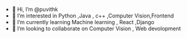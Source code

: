 - 👋 Hi, I’m @puvithk
- 👀 I’m interested in Python ,Java , c++ ,Computer Vision,Frontend 
- 🌱 I’m currently learning Machine learning , React ,Django
- 💞️ I’m looking to collaborate on Computer Vision , Web devolopment

<!---
puvithk/puvithk is a ✨ special ✨ repository because its `README.md` (this file) appears on your GitHub profile.
You can click the Preview link to take a look at your changes.
--->
